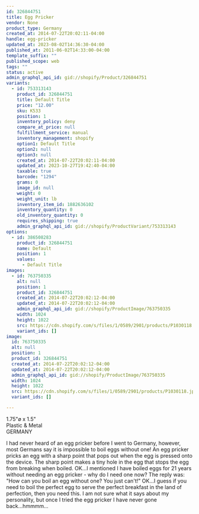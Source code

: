 ```yaml
---
id: 326844751
title: Egg Pricker
vendor: None
product_type: Germany
created_at: 2014-07-22T20:02:11-04:00
handle: egg-pricker
updated_at: 2023-08-02T14:36:30-04:00
published_at: 2011-06-02T14:33:00-04:00
template_suffix: ""
published_scope: web
tags: ""
status: active
admin_graphql_api_id: gid://shopify/Product/326844751
variants:
  - id: 753313143
    product_id: 326844751
    title: Default Title
    price: "12.00"
    sku: K533
    position: 1
    inventory_policy: deny
    compare_at_price: null
    fulfillment_service: manual
    inventory_management: shopify
    option1: Default Title
    option2: null
    option3: null
    created_at: 2014-07-22T20:02:11-04:00
    updated_at: 2023-10-27T19:42:40-04:00
    taxable: true
    barcode: "1294"
    grams: 0
    image_id: null
    weight: 0
    weight_unit: lb
    inventory_item_id: 1882636102
    inventory_quantity: 0
    old_inventory_quantity: 0
    requires_shipping: true
    admin_graphql_api_id: gid://shopify/ProductVariant/753313143
options:
  - id: 386508283
    product_id: 326844751
    name: Default
    position: 1
    values:
      - Default Title
images:
  - id: 763750335
    alt: null
    position: 1
    product_id: 326844751
    created_at: 2014-07-22T20:02:12-04:00
    updated_at: 2014-07-22T20:02:12-04:00
    admin_graphql_api_id: gid://shopify/ProductImage/763750335
    width: 1024
    height: 1022
    src: https://cdn.shopify.com/s/files/1/0589/2901/products/P1030118.jpeg?v=1406073732
    variant_ids: []
image:
  id: 763750335
  alt: null
  position: 1
  product_id: 326844751
  created_at: 2014-07-22T20:02:12-04:00
  updated_at: 2014-07-22T20:02:12-04:00
  admin_graphql_api_id: gid://shopify/ProductImage/763750335
  width: 1024
  height: 1022
  src: https://cdn.shopify.com/s/files/1/0589/2901/products/P1030118.jpeg?v=1406073732
  variant_ids: []

---
```


1.75"ø x 1.5"  
Plastic & Metal  
GERMANY

I had never heard of an egg pricker before I went to Germany, however, most Germans say it is impossible to boil eggs without one! An egg pricker pricks an egg with a sharp point that pops out when the egg is pressed onto the device. The sharp point makes a tiny hole in the egg that stops the egg from breaking when boiled. OK...I mentioned I have boiled eggs for 21 years without needing an egg pricker - why do I need one now? The reply was: "How can you boil an egg without one? You just can't!" OK...I guess if you need to boil the perfect egg to serve the perfect breakfast in the land of perfection, then you need this. I am not sure what it says about my personality, but once I tried the egg pricker I have never gone back...hmmmm...